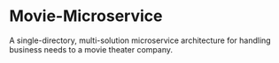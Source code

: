 # Movie-Microservice
A single-directory, multi-solution microservice architecture for handling business needs to a movie theater company.

